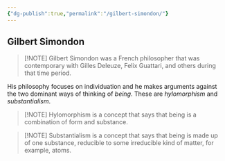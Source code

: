 ```yaml
---
{"dg-publish":true,"permalink":"/gilbert-simondon/"}
---
```



## Gilbert Simondon

>[!NOTE] Gilbert Simondon was a French philosopher that was contemporary with Gilles Deleuze, Felix Guattari, and others during that time period.

His philosophy focuses on individuation and he makes arguments against the two dominant ways of thinking of *being*. These are *hylomorphism* and *substantialism*.

>[!NOTE] Hylomorphism is a concept that says that being is a combination of form and substance.

>[!NOTE] Substantialism is a concept that says that being is made up of one substance, reducible to some irreducible kind of matter, for example, atoms.

